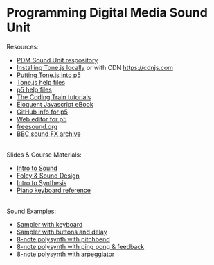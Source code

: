 # Programming Digital Media Sound Unit

Resources:
- <a href = "https://github.com/edemastes/pdm-sound"> PDM Sound Unit respository </a>
- <a href = "https://tonejs.github.io/">Installing Tone.js locally</a> or with CDN <a href = "https://cdnjs.com/">https://cdnjs.com</a>
- <a href = "https://pdm.lsupathways.org/3_audio/">Putting Tone.js into p5</a> 
- <a href = "https://github.com/Tonejs">Tone.js help files </a>
- <a href = "https://p5js.org/reference/"> p5 help files <a>
- <a href = "https://www.youtube.com/@TheCodingTrain"> The Coding Train tutorials </a>
- <a href = "https://eloquentjavascript.net/"> Eloquent Javascript eBook </a>
- <a href = "https://github.com/processing">GitHub info for p5</a> 
- <a href = "https://editor.p5js.org/">Web editor for p5</a>
- <a href = "https://freesound.org/"> freesound.org </a>
- <a href = "https://sound-effects.bbcrewind.co.uk/?authuser=0"> BBC sound FX archive </a>
<br><br>

Slides & Course Materials:
- <a href = "https://edemastes.github.io/pdm-sound/resources/sound-basics.pdf"> Intro to Sound </a>
- <a href = "https://edemastes.github.io/pdm-sound/resources/sound-design.pdf"> Foley & Sound Design </a>
- <a href = "https://edemastes.github.io/pdm-sound/resources/synthesis.pdf"> Intro to Synthesis </a>
- <a href = "https://edemastes.github.io/pdm-sound/resources/piano-keys.jpg"> Piano keyboard reference </a>
<br><br>

Sound Examples:
- <a href = "https://edemastes.github.io/pdm-sound/sampler-keypressed"> Sampler with keyboard </a>
- <a href = "https://edemastes.github.io/pdm-sound/sampler-buttons"> Sampler with buttons and delay </a>
- <a href = "https://edemastes.github.io/pdm-sound/synth-slider"> 8-note polysynth with pitchbend </a>
- <a href = "https://edemastes.github.io/pdm-sound/synth-slider-fx"> 8-note polysynth with ping pong & feedback </a>
- <a href = "https://edemastes.github.io/pdm-sound/synth-arpeggiator"> 8-note polysynth with arpeggiator </a>
